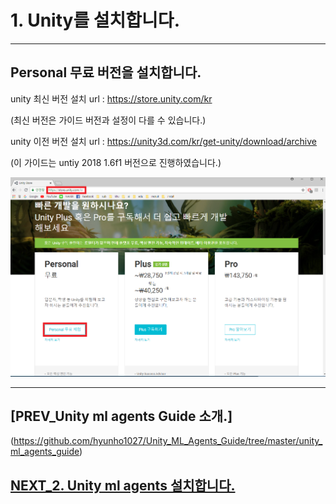 # 1. Unity를 설치합니다.
- - -

## Personal 무료 버전을 설치합니다.

unity 최신 버전 설치 url : https://store.unity.com/kr

(최신 버전은 가이드 버전과 설정이 다를 수 있습니다.)

unity 이전 버전 설치 url : https://unity3d.com/kr/get-unity/download/archive

(이 가이드는 untiy 2018 1.6f1 버전으로 진행하였습니다.)

![Alt text](/unity_ml_agents_guide/1.unity_download/unity_download.png)
- - -
## [PREV_Unity ml agents Guide 소개.]
(https://github.com/hyunho1027/Unity_ML_Agents_Guide/tree/master/unity_ml_agents_guide)

## [NEXT_2. Unity ml agents 설치합니다.](https://github.com/hyunho1027/Unity_ML_Agents_Guide/tree/master/unity_ml_agents_guide/2.unity_ml_agent_download)

